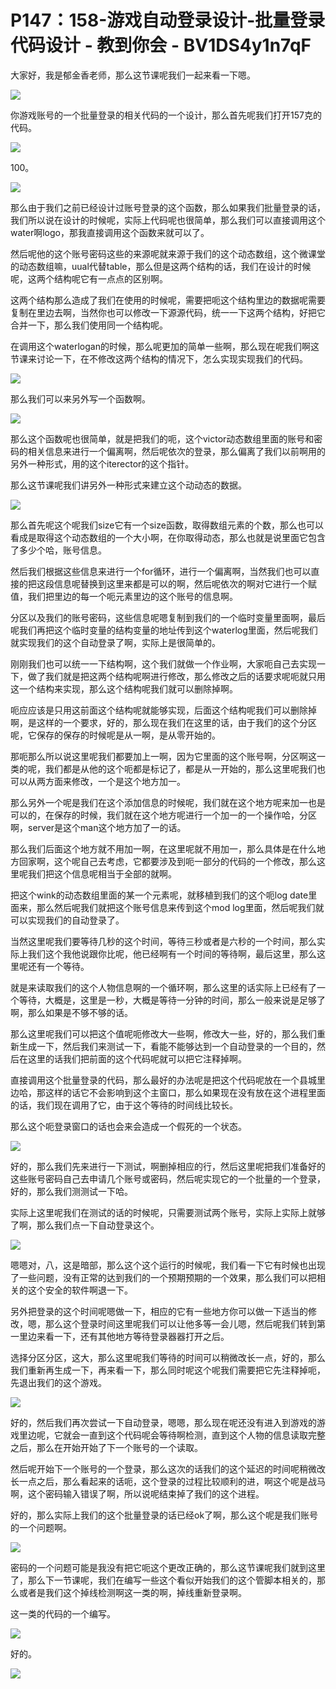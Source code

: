 # P147：158-游戏自动登录设计-批量登录代码设计 - 教到你会 - BV1DS4y1n7qF

大家好，我是郁金香老师，那么这节课呢我们一起来看一下嗯。

![](img/3d2c28dcffc32b56b8d0d48c8e5fc902_1.png)

你游戏账号的一个批量登录的相关代码的一个设计，那么首先呢我们打开157克的代码。

![](img/3d2c28dcffc32b56b8d0d48c8e5fc902_3.png)

100。

![](img/3d2c28dcffc32b56b8d0d48c8e5fc902_5.png)

那么由于我们之前已经设计过账号登录的这个函数，那么如果我们批量登录的话，我们所以说在设计的时候呢，实际上代码呢也很简单，那么我们可以直接调用这个water啊logo，那我直接调用这个函数来就可以了。

然后呢他的这个账号密码这些的来源呢就来源于我们的这个动态数组，这个微课堂的动态数组嘛，uual代替table，那么但是这两个结构的话，我们在设计的时候呢，这两个结构呢它有一点点的区别啊。

这两个结构那么造成了我们在使用的时候呢，需要把呃这个结构里边的数据呢需要复制在里边去啊，当然你也可以修改一下源源代码，统一一下这两个结构，好把它合并一下，那么我们使用同一个结构呢。

在调用这个waterlogan的时候，那么呢更加的简单一些啊，那么现在呢我们啊这节课来讨论一下，在不修改这两个结构的情况下，怎么实现实现我们的代码。



![](img/3d2c28dcffc32b56b8d0d48c8e5fc902_7.png)

那么我们可以来另外写一个函数啊。

![](img/3d2c28dcffc32b56b8d0d48c8e5fc902_9.png)

那么这个函数呢也很简单，就是把我们的呃，这个victor动态数组里面的账号和密码的相关信息来进行一个偏离啊，然后呢依次的登录，那么偏离了我们以前啊用的另外一种形式，用的这个iterector的这个指针。

那么这节课呢我们讲另外一种形式来建立这个动动态的数据。

![](img/3d2c28dcffc32b56b8d0d48c8e5fc902_11.png)

那么首先呢这个呢我们size它有一个size函数，取得数组元素的个数，那么也可以看成是取得这个动态数组的一个大小啊，在你取得动态，那么也就是说里面它包含了多少个哈，账号信息。

然后我们根据这些信息来进行一个for循环，进行一个偏离啊，当然我们也可以直接的把这段信息呢替换到这里来都是可以的啊，然后呢依次的啊对它进行一个赋值，我们把里边的每一个呃元素里边的这个账号的信息啊。

分区以及我们的账号密码，这些信息呢嗯复制到我们的一个临时变量里面啊，最后呢我们再把这个临时变量的结构变量的地址传到这个waterlog里面，然后呢我们就实现我们的这个自动登录了啊，实际上是很简单的。

刚刚我们也可以统一一下结构啊，这个我们就做一个作业啊，大家呃自己去实现一下，做了我们就是把这两个结构呢啊进行修改，那么修改之后的话要求呢呃就只用这一个结构来实现，那么这个结构呢我们就可以删除掉啊。

呃应应该是只用这前面这个结构呢就能够实现，后面这个结构呢我们可以删除掉啊，是这样的一个要求，好的，那么现在我们在这里的话，由于我们的这个分区呢，它保存的保存的时候呢是从一啊，是从零开始的。

那呃那么所以说这里呢我们都要加上一啊，因为它里面的这个账号啊，分区啊这一类的呢，我们都是从他的这个呃都是标记了，都是从一开始的，那么这里呢我们也可以从两方面来修改，一个是这个地方加一。

那么另外一个呢是我们在这个添加信息的时候呢，我们就在这个地方呢来加一也是可以的，在保存的时候，我们就在这个地方呢进行一个加一的一个操作哈，分区啊，server是这个man这个地方加了一的话。

那么我们后面这个地方就不用加一啊，在这里呢就不用加一，那么具体是在什么地方回家啊，这个呢自己去考虑，它都要涉及到呃一部分的代码的一个修改，那么这里呢我们把这个信息呢相当于全部的就啊。

把这个wink的动态数组里面的某一个元素呢，就移植到我们的这个呃log date里面来，那么然后呢我们就把这个账号信息来传到这个mod log里面，然后呢我们就可以实现我们的自动登录了。

当然这里呢我们要等待几秒的这个时间，等待三秒或者是六秒的一个时间，那么实际上我们这个我他说跟你比呢，他已经啊有一个时间的等待啊，最后这里，那么这里呢还有一个等待。

就是来读取我们的这个人物信息啊的一个循环啊，那么这里的话实际上已经有了一个等待，大概是，这里是一秒，大概是等待一分钟的时间，那么一般来说是足够了啊，那么如果是不够不够的话。

那么这里呢我们可以把这个值呢呃修改大一些啊，修改大一些，好的，那么我们重新生成一下，然后我们来测试一下，看能不能够达到一个自动登录的一个目的，然后在这里的话我们把前面的这个代码呢就可以把它注释掉啊。

直接调用这个批量登录的代码，那么最好的办法呢是把这个代码呢放在一个县城里边哈，那这样的话它不会影响到这个主窗口，那么如果现在没有放在这个进程里面的话，我们现在调用了它，由于这个等待的时间线比较长。

那么这个呃登录窗口的话也会来会造成一个假死的一个状态。

![](img/3d2c28dcffc32b56b8d0d48c8e5fc902_13.png)

好的，那么我们先来进行一下测试，啊删掉相应的行，然后这里呢把我们准备好的这些账号密码自己去申请几个账号或密码，然后呢实现它的一个批量的一个登录，好的，那么我们测测试一下哈。

实际上这里呢我们在测试的话的时候呢，只需要测试两个账号，实际上实际上就够了啊，那么我们点一下自动登录这个。



![](img/3d2c28dcffc32b56b8d0d48c8e5fc902_15.png)

嗯嗯对，八，这是暗部，那么这个这个运行的时候呢，我们看一下它有时候也出现了一些问题，没有正常的达到我们的一个预期预期的一个效果，那么我们可以把相关的这个安全的软件啊退一下。

另外把登录的这个时间呢嗯做一下，相应的它有一些地方你可以做一下适当的修改，嗯，那么这个登录时间这里呢我们可以让他多等一会儿嗯，然后呢我们转到第一里边来看一下，还有其他地方等待登录器器打开之后。

选择分区分区，这大，那么这里呢我们等待的时间可以稍微改长一点，好的，那么我们重新再生成一下，再来看一下，那么同时呢这个呢我们需要把它先注释掉呃，先退出我们的这个游戏。



![](img/3d2c28dcffc32b56b8d0d48c8e5fc902_17.png)

好的，然后我们再次尝试一下自动登录，嗯嗯，那么现在呢还没有进入到游戏的游戏里边呢，它就会一直到这个代码呢会等待啊检测，直到这个人物的信息读取完整之后，那么在开始开始了下一个账号的一个读取。

然后呢开始下一个账号的一个登录，那么这次的话我们的这个延迟的时间呢稍微改长一点之后，那么看起来的话呃，这个登录的过程比较顺利的进，啊这个呢是战马啊，这个密码输入错误了啊，所以说呢结束掉了我们的这个进程。

好的，那么实际上我们的这个批量登录的话已经ok了啊，那么这个呢是我们账号的一个问题啊。

![](img/3d2c28dcffc32b56b8d0d48c8e5fc902_19.png)

密码的一个问题可能是我没有把它呃这个更改正确的，那么这节课呢我们就到这里了，那么下一节课呢，我们在编写一些这个看似开始我们的这个管脚本相关的，那么或者是我们这个掉线检测啊这一类的啊，掉线重新登录啊。

这一类的代码的一个编写。

![](img/3d2c28dcffc32b56b8d0d48c8e5fc902_21.png)

好的。

![](img/3d2c28dcffc32b56b8d0d48c8e5fc902_23.png)